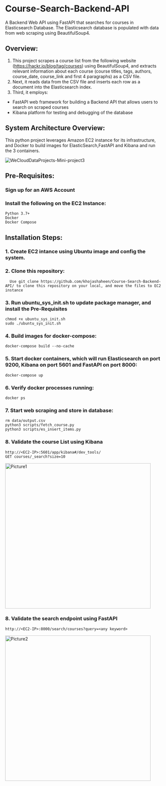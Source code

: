 # Course-Search-Backend-API
A Backend Web API using FastAPI that searches for courses in  Elasticsearch Database. The Elasticsearch database is populated with data from web scraping using BeautifulSoup4.

## Overview:
1. This project scrapes a course list from the following website (https://hackr.io/blog/tag/courses) using BeautifulSoup4, and extracts relevant information about each course (course titles, tags, authors, course_date, course_link and first 4 paragraphs) as a CSV file.
2. Next, it reads data from the CSV file and inserts each row as a document into the Elasticsearch index.
3. Third, it employs:
  - FastAPI web framework for building a Backend API that allows users to search on scraped courses
  - Kibana platform for testing and debugging of the database


## System Architecture Overview:
This python project leverages Amazon EC2 instance for its infrastructure, and Docker to build images for ElasticSearch,FastAPI and Kibana and run the 3 containers.

![WeCloudDataProjects-Mini-project3](https://github.com/khojashaheen/Course-Search-Backend-API-Project/assets/132402838/93bf5909-6fae-4d63-9212-eb21be375167)


## Pre-Requisites:
### Sign up for an AWS Account
### Install the following on the EC2 Instance:
    Python 3.7+
    Docker
    Docker Compose

## Installation Steps:

### 1. Create EC2 intance using Ubuntu image and config the system.

### 2. Clone this repository:
      Use git clone https://github.com/khojashaheen/Course-Search-Backend-API/ to clone this repository on your local, and move the files to EC2 instance

### 3. Run ubuntu_sys_init.sh to update package manager, and install the Pre-Requisites
    chmod +x ubuntu_sys_init.sh
    sudo ./ubuntu_sys_init.sh
    
### 4. Build images for docker-compose:
    docker-compose build --no-cache
  
### 5. Start docker containers, which will run Elasticsearch on port 9200, Kibana on port 5601 and FastAPI on port 8000:
    docker-compose up
    
### 6. Verify docker processes running:
    docker ps

### 7. Start web scraping and store in database:
    rm data/output.csv
    python3 scripts/fetch_course.py
    python3 scripts/es_insert_items.py

### 8. Validate the course List using Kibana
    http://<EC2-IP>:5601/app/kibana#/dev_tools/
    GET courses/_search?size=10
<img width="468" alt="Picture1" src="https://github.com/khojashaheen/Course-Search-Backend-API-Project/assets/132402838/f4ba6305-9447-4f82-8641-e0042da5c6d2">

    
### 8. Validate the search endpoint using FastAPI
    http://<EC2-IP>:8000/search/courses?query=<any keyword>
<img width="468" alt="Picture2" src="https://github.com/khojashaheen/Course-Search-Backend-API-Project/assets/132402838/6f3da6c3-d3ff-4e7c-9ed8-0ede9f8ca5dc">





    
